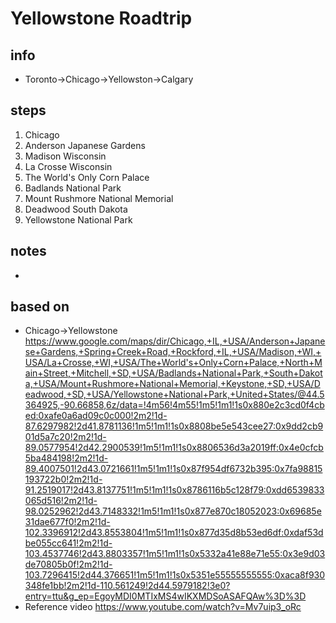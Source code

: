 # Yellowstone Roadtrip  

## info  
* Toronto->Chicago->Yellowston->Calgary

## steps  
1. Chicago
2. Anderson Japanese Gardens
3. Madison Wisconsin
4. La Crosse Wisconsin
5. The World's Only Corn Palace
6. Badlands National Park
7. Mount Rushmore National Memorial
8. Deadwood South Dakota
9. Yellowstone National Park

## notes  
*  

## based on  
*  Chicago->Yellowstone https://www.google.com/maps/dir/Chicago,+IL,+USA/Anderson+Japanese+Gardens,+Spring+Creek+Road,+Rockford,+IL,+USA/Madison,+WI,+USA/La+Crosse,+WI,+USA/The+World's+Only+Corn+Palace,+North+Main+Street,+Mitchell,+SD,+USA/Badlands+National+Park,+South+Dakota,+USA/Mount+Rushmore+National+Memorial,+Keystone,+SD,+USA/Deadwood,+SD,+USA/Yellowstone+National+Park,+United+States/@44.5364925,-90.66858,6z/data=!4m56!4m55!1m5!1m1!1s0x880e2c3cd0f4cbed:0xafe0a6ad09c0c000!2m2!1d-87.6297982!2d41.8781136!1m5!1m1!1s0x8808be5e543cee27:0x9dd2cb901d5a7c20!2m2!1d-89.0577954!2d42.2900539!1m5!1m1!1s0x8806536d3a2019ff:0x4e0cfcb5ba484198!2m2!1d-89.4007501!2d43.0721661!1m5!1m1!1s0x87f954df6732b395:0x7fa98815193722b0!2m2!1d-91.2519017!2d43.8137751!1m5!1m1!1s0x8786116b5c128f79:0xdd6539833065d516!2m2!1d-98.0252962!2d43.7148332!1m5!1m1!1s0x877e870c18052023:0x69685e31dae677f0!2m2!1d-102.3396912!2d43.8553804!1m5!1m1!1s0x877d35d8b53ed6df:0xdaf53dbe055cc641!2m2!1d-103.4537746!2d43.8803357!1m5!1m1!1s0x5332a41e88e71e55:0x3e9d03de70805b0f!2m2!1d-103.7296415!2d44.376651!1m5!1m1!1s0x5351e55555555555:0xaca8f930348fe1bb!2m2!1d-110.561249!2d44.5979182!3e0?entry=ttu&g_ep=EgoyMDI0MTIxMS4wIKXMDSoASAFQAw%3D%3D
*  Reference video https://www.youtube.com/watch?v=Mv7uip3_oRc 

